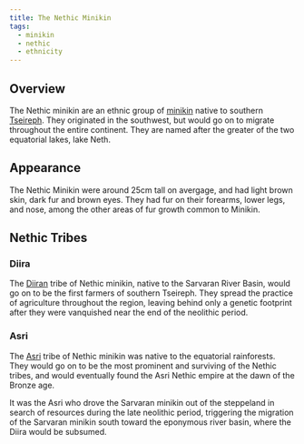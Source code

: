 ```yaml
---
title: The Nethic Minikin
tags:
  - minikin
  - nethic
  - ethnicity
---
```

## Overview
The Nethic minikin are an ethnic group of [minikin](fauna/minikin.md) native to southern [Tseireph](lore/2nd-realm/tseireph.md). They originated in the southwest, but would go on to migrate throughout the entire continent. They are named after the greater of the two equatorial lakes, lake Neth.
## Appearance
The Nethic Minikin were around 25cm tall on avergage, and had light brown skin, dark fur and brown eyes. They had fur on their forearms, lower legs, and nose, among the other areas of fur growth common to Minikin.
## Nethic Tribes
### Diira
The [Diiran](lore/2nd-realm/nethic/diira.md) tribe of Nethic minikin, native to the Sarvaran River Basin, would go on to be the first farmers of southern Tseireph. They spread the practice of agriculture throughout the region, leaving behind only a genetic footprint after they were vanquished near the end of the neolithic period.
### Asri
The [Asri](lore/2nd-realm/nethic/asri*.md) tribe of Nethic minikin was native to the equatorial rainforests. They would go on to be the most prominent and surviving of the Nethic tribes, and would eventually found the Asri Nethic empire at the dawn of the Bronze age.

It was the Asri who drove the Sarvaran minikin out of the steppeland in search of resources during the late neolithic period, triggering the migration of the Sarvaran minikin south toward the eponymous river basin, where the Diira would be subsumed.